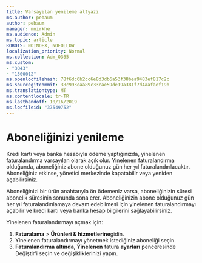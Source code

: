 ```yaml
---
title: Varsayılan yenileme altyazı
ms.author: pebaum
author: pebaum
manager: mnirkhe
ms.audience: Admin
ms.topic: article
ROBOTS: NOINDEX, NOFOLLOW
localization_priority: Normal
ms.collection: Adm_O365
ms.custom:
- "3043"
- "1500012"
ms.openlocfilehash: 78f6dc6b2cc6e8d3db6a53f38bea9483ef817c2c
ms.sourcegitcommit: 38c993eaa89c33cae59de19a381f7d4aafaef19b
ms.translationtype: MT
ms.contentlocale: tr-TR
ms.lasthandoff: 10/16/2019
ms.locfileid: "37549752"
---
```

# <a name="renewing-your-subscription"></a>Aboneliğinizi yenileme

Kredi kartı veya banka hesabıyla ödeme yaptığınızda, yinelenen faturalandırma varsayılan olarak açık olur. Yinelenen faturalandırma olduğunda, aboneliğiniz abone olduğunuz gün her yıl faturalandırılacaktır. Aboneliğiniz etkinse, yönetici merkezinde kapatabilir veya yeniden açabilirsiniz.

Aboneliğinizi bir ürün anahtarıyla ön ödemeniz varsa, aboneliğinizin süresi abonelik süresinin sonunda sona erer. Aboneliğinizin abone olduğunuz gün her yıl faturalandırılamaya devam edebilmesi için yinelenen faturalandırmayı açabilir ve kredi kartı veya banka hesap bilgilerini sağlayabilirsiniz.

Yinelenen faturalandırmayı açmak için: 

1. **Faturalama** > **Ürünleri & hizmetlerine**gidin.
2. Yinelenen faturalandırmayı yönetmek istediğiniz aboneliği seçin.
3. **Faturalandırma** **altında, Yinelenen** fatura **ayarları** penceresinde Değiştir'i seçin ve değişikliklerinizi yapın. 